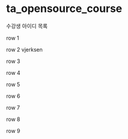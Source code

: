 # ta_opensource_course

수강생 아이디 목록

row 1

row 2 vjerksen

row 3

row 4

row 5

row 6

row 7

row 8

row 9
